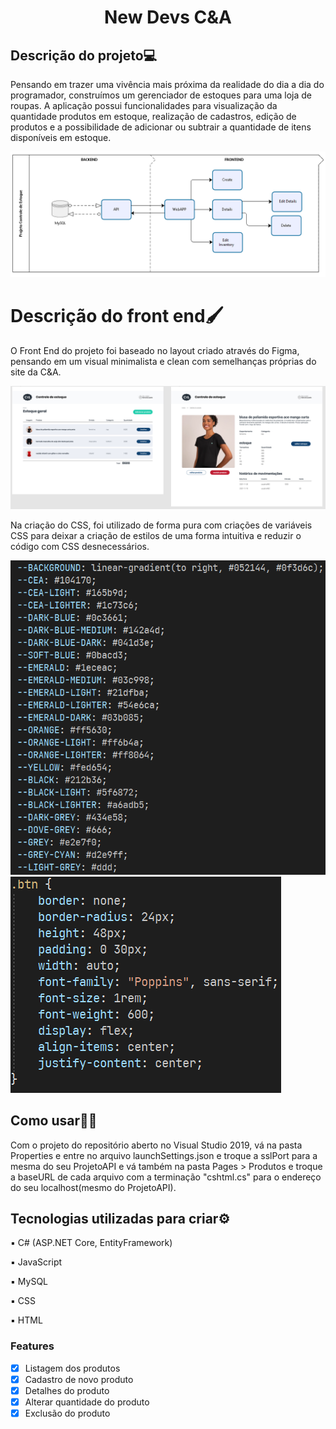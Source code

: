 <h1 align="center"> New Devs C&A </h1>

<h2> Descrição do projeto💻 </h2>

<p>Pensando em trazer uma vivência mais próxima da realidade do dia a dia do programador, construímos um gerenciador de estoques para uma loja de roupas. A aplicação possui funcionalidades para visualização da quantidade produtos em estoque, realização de cadastros, edição de produtos e a possibilidade de adicionar ou subtrair a quantidade de itens disponíveis em estoque.</p>
<img src="https://github.com/davids182/ProjetoC-A_photos/blob/f3fd89f76f05d20f9ca6077d99ba17ccfa7fc71b/Fluxograma_do_Sistema_v2.png" alt="Diagrama de descrição do projeto">

# Descrição do front end🖌
O Front End do projeto foi baseado no layout criado através do Figma, pensando em um visual minimalista e clean com semelhanças próprias do site da C&A.

<img src="https://github.com/davids182/ProjetoC-A_photos/blob/87c783c586c6172219b6eee49802d8cd0fd48a17/figmascreen.png" alt="Diagrama de descrição do projeto">

Na criação do CSS, foi utilizado de forma pura com criações de variáveis CSS para deixar a criação de estilos de uma forma intuitiva e reduzir o código com CSS desnecessários.

<div align="start">
    <img src="https://github.com/davids182/ProjetoC-A_photos/blob/87c783c586c6172219b6eee49802d8cd0fd48a17/cssvariablesprint.png" alt="Pequeno bloco de variaveis css">
    <img src="https://github.com/davids182/ProjetoC-A_photos/blob/87c783c586c6172219b6eee49802d8cd0fd48a17/cssvariablesprintbtn.png" alt="Pequeno bloco de variaveis css">
</div>

<h2> Como usar👨‍🏫 </h2>

<p> Com o projeto do repositório aberto no Visual Studio 2019, vá na pasta Properties e entre no arquivo launchSettings.json e troque a sslPort para a mesma do seu ProjetoAPI e vá também na pasta Pages > Produtos e troque a baseURL de cada arquivo com a terminação "cshtml.cs" para o endereço do seu localhost(mesmo do ProjetoAPI).
</p>

<h2> Tecnologias utilizadas para criar⚙️ </h2>
<div align="start">
  <p> ▪️ C# (ASP.NET Core, EntityFramework) </p>
  <p> ▪️ JavaScript </p>
  <p> ▪️ MySQL </p>
  <p> ▪️ CSS </p>
  <p> ▪️ HTML </p>
</div>

 ### Features
- [x] Listagem dos produtos
- [x] Cadastro de novo produto
- [x] Detalhes do produto
- [x] Alterar quantidade do produto
- [x] Exclusão do produto
